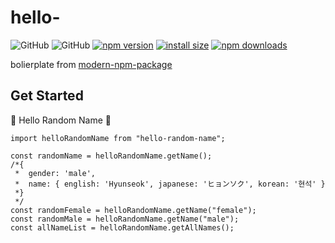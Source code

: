 # hello-

![GitHub](https://img.shields.io/github/license/dusunax/packages)
![GitHub](https://img.shields.io/github/license/hello-random-name/.github) [![npm version](https://img.shields.io/npm/v/hello-random-name.svg?style=square)](https://www.npmjs.org/package/hello-random-name)
[![install size](https://img.shields.io/badge/dynamic/json?url=https://packagephobia.com/v2/api.json?p=hello-random-name&query=$.install.pretty&label=install%20size&style=square)](https://packagephobia.now.sh/result?p=hello-random-name)
[![npm downloads](https://img.shields.io/npm/dm/hello-random-name.svg?style=square)](https://npm-stat.com/charts.html?package=hello-random-name)

bolierplate from [modern-npm-package](https://github.com/snyk-snippets/modern-npm-package)

## Get Started

💃 Hello Random Name 🕺

```tsx
import helloRandomName from "hello-random-name";

const randomName = helloRandomName.getName();
/*{
 *  gender: 'male',
 *  name: { english: 'Hyunseok', japanese: 'ヒョンソク', korean: '현석' }
 *}
 */
const randomFemale = helloRandomName.getName("female");
const randomMale = helloRandomName.getName("male");
const allNameList = helloRandomName.getAllNames();
```
